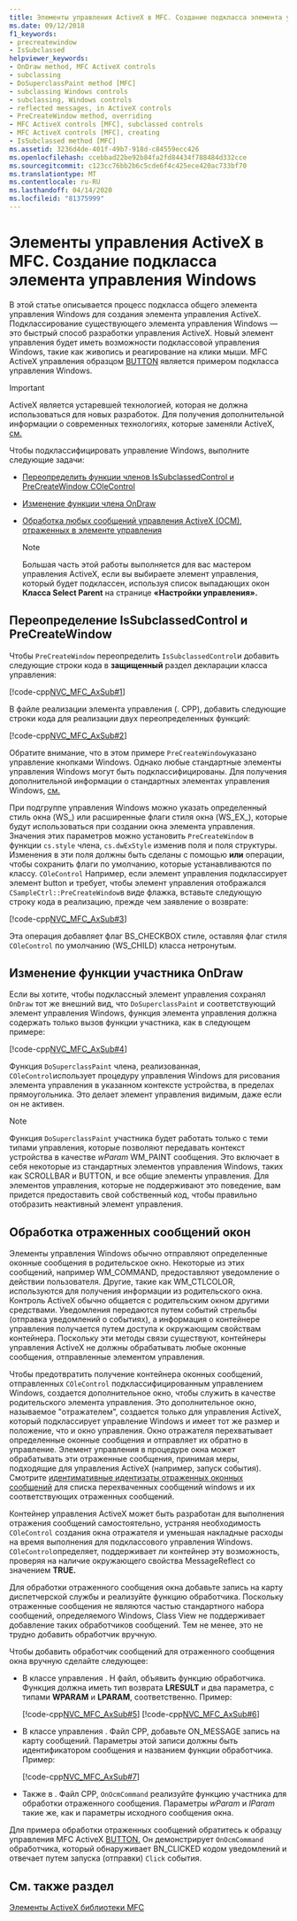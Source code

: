 ```yaml
---
title: Элементы управления ActiveX в MFC. Создание подкласса элемента управления Windows
ms.date: 09/12/2018
f1_keywords:
- precreatewindow
- IsSubclassed
helpviewer_keywords:
- OnDraw method, MFC ActiveX controls
- subclassing
- DoSuperclassPaint method [MFC]
- subclassing Windows controls
- subclassing, Windows controls
- reflected messages, in ActiveX controls
- PreCreateWindow method, overriding
- MFC ActiveX controls [MFC], subclassed controls
- MFC ActiveX controls [MFC], creating
- IsSubclassed method [MFC]
ms.assetid: 3236d4de-401f-49b7-918d-c84559ecc426
ms.openlocfilehash: ccebbad22be92b84fa2fd84434f788484d332cce
ms.sourcegitcommit: c123cc76bb2b6c5cde6f4c425ece420ac733bf70
ms.translationtype: MT
ms.contentlocale: ru-RU
ms.lasthandoff: 04/14/2020
ms.locfileid: "81375999"
---
```

# <a name="mfc-activex-controls-subclassing-a-windows-control"></a>Элементы управления ActiveX в MFC. Создание подкласса элемента управления Windows

В этой статье описывается процесс подкласса общего элемента управления Windows для создания элемента управления ActiveX. Подклассирование существующего элемента управления Windows — это быстрый способ разработки управления ActiveX. Новый элемент управления будет иметь возможности подклассовой управления Windows, такие как живопись и реагирование на клики мыши. MFC ActiveX управления образцом [BUTTON](../overview/visual-cpp-samples.md) является примером подкласса управления Windows.

>[!IMPORTANT]
> ActiveX является устаревшей технологией, которая не должна использоваться для новых разработок. Для получения дополнительной информации о современных технологиях, которые заменяли ActiveX, [см.](activex-controls.md)

Чтобы подклассифицировать управление Windows, выполните следующие задачи:

- [Переопределить функции членов IsSubclassedControl и PreCreateWindow COleControl](#_core_overriding_issubclassedcontrol_and_precreatewindow)

- [Изменение функции члена OnDraw](#_core_modifying_the_ondraw_member_function)

- [Обработка любых сообщений управления ActiveX (OCM), отраженных в элементе управления](#_core_handling_reflected_window_messages)

   > [!NOTE]
   > Большая часть этой работы выполняется для вас мастером управления ActiveX, если вы выбираете элемент управления, который будет подклассен, используя список выпадающих окон **Класса Select Parent** на странице **«Настройки управления».**

## <a name="overriding-issubclassedcontrol-and-precreatewindow"></a><a name="_core_overriding_issubclassedcontrol_and_precreatewindow"></a>Переопределение IsSubclassedControl и PreCreateWindow

Чтобы `PreCreateWindow` переопределить `IsSubclassedControl`и добавить следующие строки кода в **защищенный** раздел декларации класса управления:

[!code-cpp[NVC_MFC_AxSub#1](../mfc/codesnippet/cpp/mfc-activex-controls-subclassing-a-windows-control_1.h)]

В файле реализации элемента управления (. CPP), добавить следующие строки кода для реализации двух переопределенных функций:

[!code-cpp[NVC_MFC_AxSub#2](../mfc/codesnippet/cpp/mfc-activex-controls-subclassing-a-windows-control_2.cpp)]

Обратите внимание, что в этом примере `PreCreateWindow`указано управление кнопками Windows. Однако любые стандартные элементы управления Windows могут быть подклассифицированы. Для получения дополнительной информации о стандартных элементах управления Windows, [см.](../mfc/controls-mfc.md)

При подгруппе управления Windows можно указать определенный стиль окна (WS_) или расширенные флаги стиля окна (WS_EX_), которые будут использоваться при создании окна элемента управления. Значения этих параметров можно установить `PreCreateWindow` в функции `cs.style` члена, `cs.dwExStyle` изменив поля и поля структуры. Изменения в эти поля должны быть сделаны с помощью **или** операции, чтобы сохранить флаги по умолчанию, которые устанавливаются по классу. `COleControl` Например, если элемент управления подклассирует элемент button и требует, чтобы элемент управления отображался `CSampleCtrl::PreCreateWindow`в виде флажка, вставьте следующую строку кода в реализацию, прежде чем заявление о возврате:

[!code-cpp[NVC_MFC_AxSub#3](../mfc/codesnippet/cpp/mfc-activex-controls-subclassing-a-windows-control_3.cpp)]

Эта операция добавляет флаг BS_CHECKBOX стиле, оставляя флаг стиля `COleControl` по умолчанию (WS_CHILD) класса нетронутым.

## <a name="modifying-the-ondraw-member-function"></a><a name="_core_modifying_the_ondraw_member_function"></a>Изменение функции участника OnDraw

Если вы хотите, чтобы подклассный элемент управления сохранял `OnDraw` тот же внешний вид, что `DoSuperclassPaint` и соответствующий элемент управления Windows, функция элемента управления должна содержать только вызов функции участника, как в следующем примере:

[!code-cpp[NVC_MFC_AxSub#4](../mfc/codesnippet/cpp/mfc-activex-controls-subclassing-a-windows-control_4.cpp)]

Функция `DoSuperclassPaint` члена, реализованная, `COleControl`использует процедуру управления Windows для рисования элемента управления в указанном контексте устройства, в пределах прямоугольника. Это делает элемент управления видимым, даже если он не активен.

> [!NOTE]
> Функция `DoSuperclassPaint` участника будет работать только с теми типами управления, которые позволяют передавать контекст устройства в качестве *wParam* WM_PAINT сообщения. Это включает в себя некоторые из стандартных элементов управления Windows, таких как SCROLLBAR и BUTTON, и все общие элементы управления. Для элементов управления, которые не поддерживают это поведение, вам придется предоставить свой собственный код, чтобы правильно отобразить неактивный элемент управления.

## <a name="handling-reflected-window-messages"></a><a name="_core_handling_reflected_window_messages"></a>Обработка отраженных сообщений окон

Элементы управления Windows обычно отправляют определенные оконные сообщения в родительское окно. Некоторые из этих сообщений, например WM_COMMAND, предоставляют уведомление о действии пользователя. Другие, такие как WM_CTLCOLOR, используются для получения информации из родительского окна. Контроль ActiveX обычно общается с родительским окном другими средствами. Уведомления передаются путем событий стрельбы (отправка уведомлений о событиях), а информация о контейнере управления получается путем доступа к окружающим свойствам контейнера. Поскольку эти методы связи существуют, контейнеры управления ActiveX не должны обрабатывать любые оконные сообщения, отправленные элементом управления.

Чтобы предотвратить получение контейнера оконных сообщений, отправленных `COleControl` подклассифицированным управлением Windows, создается дополнительное окно, чтобы служить в качестве родительского элемента управления. Это дополнительное окно, называемое "отражателем", создается только для управления ActiveX, который подклассирует управление Windows и имеет тот же размер и положение, что и окно управления. Окно отражателя перехватывает определенные оконные сообщения и отправляет их обратно в управление. Элемент управления в процедуре окна может обрабатывать эти отраженные сообщения, принимая меры, подходящие для управления ActiveX (например, запуск события). Смотрите [идентимативные идентизаты отраженных оконных сообщений](../mfc/reflected-window-message-ids.md) для списка перехваченных сообщений windows и их соответствующих отраженных сообщений.

Контейнер управления ActiveX может быть разработан для выполнения отражения сообщений самостоятельно, устраняя необходимость `COleControl` создания окна отражателя и уменьшая накладные расходы на время выполнения для подклассового управления Windows. `COleControl`определяет, поддерживает ли контейнер эту возможность, проверяя на наличие окружающего свойства MessageReflect со значением **TRUE.**

Для обработки отраженного сообщения окна добавьте запись на карту диспетчерской службы и реализуйте функцию обработчика. Поскольку отраженные сообщения не являются частью стандартного набора сообщений, определяемого Windows, Class View не поддерживает добавление таких обработчиков сообщений. Тем не менее, это не трудно добавить обработчик вручную.

Чтобы добавить обработчик сообщений для отраженного сообщения окна вручную сделайте следующее:

- В классе управления . H файл, объявить функцию обработчика. Функция должна иметь тип возврата **LRESULT** и два параметра, с типами **WPARAM** и **LPARAM**, соответственно. Пример:

   [!code-cpp[NVC_MFC_AxSub#5](../mfc/codesnippet/cpp/mfc-activex-controls-subclassing-a-windows-control_5.h)]
    [!code-cpp[NVC_MFC_AxSub#6](../mfc/codesnippet/cpp/mfc-activex-controls-subclassing-a-windows-control_6.h)]

- В классе управления . Файл CPP, добавьте ON_MESSAGE запись на карту сообщений. Параметры этой записи должны быть идентификатором сообщения и названием функции обработчика. Пример:

   [!code-cpp[NVC_MFC_AxSub#7](../mfc/codesnippet/cpp/mfc-activex-controls-subclassing-a-windows-control_7.cpp)]

- Также в . Файл CPP, `OnOcmCommand` реализуйте функцию участника для обработки отраженного сообщения. Параметры *wParam* и *lParam* такие же, как и параметры исходного сообщения окна.

Для примера обработки отраженных сообщений обратитесь к образцу управления MFC ActiveX [BUTTON.](../overview/visual-cpp-samples.md) Он демонстрирует `OnOcmCommand` обработчика, который обнаруживает BN_CLICKED кодом уведомлений и отвечает путем запуска (отправки) `Click` события.

## <a name="see-also"></a>См. также раздел

[Элементы ActiveX библиотеки MFC](../mfc/mfc-activex-controls.md)

